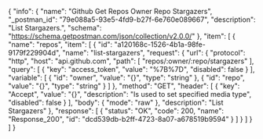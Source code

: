 {
  "info": {
    "name": "Github Get Repos Owner Repo Stargazers",
    "_postman_id": "79e088a5-93e5-4fd9-b27f-6e760e089667",
    "description": "List Stargazers.",
    "schema": "https://schema.getpostman.com/json/collection/v2.0.0/"
  },
  "item": [
    {
      "name": "repos",
      "item": [
        {
          "id": "a120168c-1526-4b1a-98fe-9179f229904d",
          "name": "list-stargazers",
          "request": {
            "url": {
              "protocol": "http",
              "host": "api.github.com",
              "path": [
                "repos/:owner/:repo/stargazers"
              ],
              "query": [
                {
                  "key": "access_token",
                  "value": "%7B%7D",
                  "disabled": false
                }
              ],
              "variable": [
                {
                  "id": "owner",
                  "value": "{}",
                  "type": "string"
                },
                {
                  "id": "repo",
                  "value": "{}",
                  "type": "string"
                }
              ]
            },
            "method": "GET",
            "header": [
              {
                "key": "Accept",
                "value": "{}",
                "description": "Is used to set specified media type",
                "disabled": false
              }
            ],
            "body": {
              "mode": "raw"
            },
            "description": "List Stargazers"
          },
          "response": [
            {
              "status": "OK",
              "code": 200,
              "name": "Response_200",
              "id": "dcd539db-b2ff-4723-8a07-a678519b9594"
            }
          ]
        }
      ]
    }
  ]
}